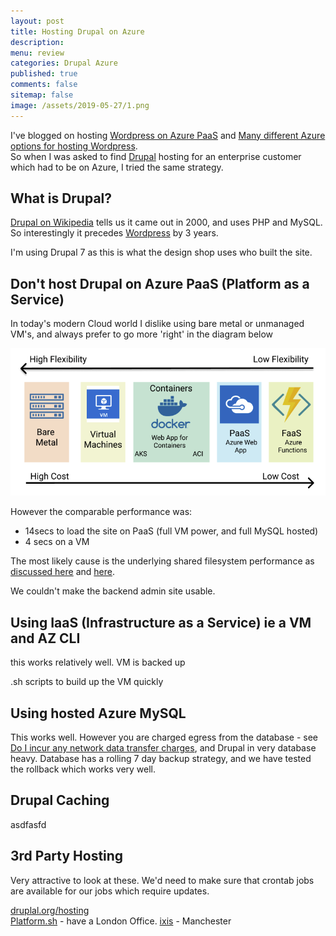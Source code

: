 ```yaml
---
layout: post
title: Hosting Drupal on Azure 
description: 
menu: review
categories: Drupal Azure
published: true 
comments: false
sitemap: false
image: /assets/2019-05-27/1.png
---
```


I've blogged on hosting [Wordpress on Azure PaaS](https://davemateer.com/2019/02/26/Wordpress-on-Azure-PaaS) and [Many different Azure options for hosting Wordpress](https://davemateer.com/2018/06/18/Azure-Hosting-Wordpress-Win-Linux-Docker).   
So when I was asked to find [Drupal](https://www.drupal.org/) hosting for an enterprise customer which had to be on Azure, I tried the same strategy.  

## What is Drupal?
[Drupal on Wikipedia](https://en.wikipedia.org/wiki/Drupal) tells us it came out in 2000, and uses PHP and MySQL. So interestingly it precedes [Wordpress](https://en.wikipedia.org/wiki/WordPress) by 3 years.

I'm using Drupal 7 as this is what the design shop uses who built the site.

## Don't host Drupal on Azure PaaS (Platform as a Service)
In today's modern Cloud world I dislike using bare metal or unmanaged VM's, and always prefer to go more 'right' in the diagram below

![ps](/assets/2019-03-06/1.png)  

However the comparable performance was:

- 14secs to load the site on PaaS (full VM power, and full MySQL hosted)
- 4 secs on a VM  

The most likely cause is the underlying shared filesystem performance as [discussed here](https://www.reddit.com/r/AZURE/comments/79mx4k/basic_wordpress_website_super_slow_even_with/) and [here](https://drupal.stackexchange.com/questions/256514/performance-is-notoriously-slow).  

We couldn't make the backend admin site usable.  

## Using IaaS (Infrastructure as a Service) ie a VM and AZ CLI
this works relatively well. VM is backed up 

.sh scripts to build up the VM quickly



## Using hosted Azure MySQL 
This works well. However you are charged egress from the database - see [Do I incur any network data transfer charges](https://azure.microsoft.com/en-gb/pricing/details/mysql/#faq), and Drupal in very database heavy.  Database has a rolling 7 day backup strategy, and we have tested the rollback which works very well. 


## Drupal Caching
asdfasfd


## 3rd Party Hosting
Very attractive to look at these. We'd need to make sure that crontab jobs are available for our jobs which require updates.

[druplal.org/hosting](https://www.drupal.org/hosting/enterprise)  
[Platform.sh](https://platform.sh/pricing/)  - have a London Office.
[ixis](https://ixis.co.uk/contact) - Manchester
